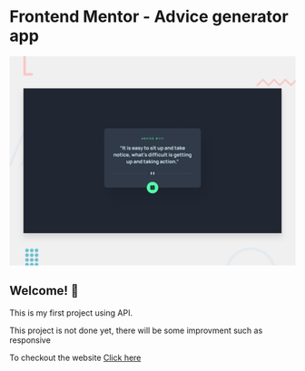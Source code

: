 # Frontend Mentor - Advice generator app

![Design preview for the Advice generator app coding challenge](./design/desktop-preview.jpg)

## Welcome! 👋

This is my first project using API.

This project is not done yet, there will be some improvment such as responsive

To checkout the website [Click here](https://ahmadjkff.github.io/Advice-generator-app/)
